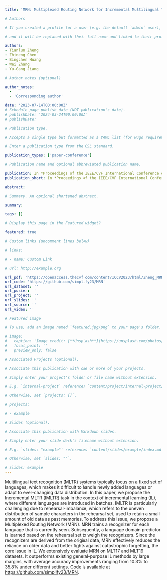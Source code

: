 ```yaml
---
title: 'MRN: Multiplexed Routing Network for Incremental Multilingual Text Recognition'

# Authors

# If you created a profile for a user (e.g. the default `admin` user), write the username (folder name) here

# and it will be replaced with their full name and linked to their profile.

authors:
- Tianlun Zheng
- Zhineng Chen
- Bingchen Huang
- Wei Zhang
- Yu-Gang Jiang

# Author notes (optional)

author_notes:
  - 
  - 'Corresponding author'

date: '2023-07-14T00:00:00Z'
# Schedule page publish date (NOT publication's date).
# publishDate: '2024-03-24T00:00:00Z'
# publishDate: 

# Publication type.

# Accepts a single type but formatted as a YAML list (for Hugo requirements).

# Enter a publication type from the CSL standard.

publication_types: ['paper-conference']

# Publication name and optional abbreviated publication name.

publication: In *Proceedings of the IEEE/CVF International Conference on Computer Vision (ICCV) 2023*
publication_short: In *Proceedings of the IEEE/CVF International Conference on Computer Vision (ICCV) 2023*

abstract: 

# Summary. An optional shortened abstract.

summary: 

tags: []

# Display this page in the Featured widget?

featured: true

# Custom links (uncomment lines below)

# links:

# - name: Custom Link

# url: http://example.org

url_pdf: 'https://openaccess.thecvf.com/content/ICCV2023/html/Zheng_MRN_Multiplexed_Routing_Network_for_Incremental_Multilingual_Text_Recognition_ICCV_2023_paper.html'
url_code: 'https://github.com/simplify23/MRN'
url_dataset: ''
url_poster: ''
url_project: ''
url_slides: ''
url_source: ''
url_video: ''

# Featured image

# To use, add an image named `featured.jpg/png` to your page's folder.

# image:
#   caption: 'Image credit: [**Unsplash**](https://unsplash.com/photos/pLCdAaMFLTE)'
#   focal_point: ''
#   preview_only: false

# Associated Projects (optional).

# Associate this publication with one or more of your projects.

# Simply enter your project's folder or file name without extension.

# E.g. `internal-project` references `content/project/internal-project/index.md`.

# Otherwise, set `projects: []`.

# projects:

# - example

# Slides (optional).

# Associate this publication with Markdown slides.

# Simply enter your slide deck's filename without extension.

# E.g. `slides: "example"` references `content/slides/example/index.md`.

# Otherwise, set `slides: ""`.

# slides: example
---
```


Multilingual text recognition (MLTR) systems typically focus on a fixed set of languages, which makes it difficult to handle newly added languages or adapt to ever-changing data distribution. In this paper, we propose the Incremental MLTR (IMLTR) task in the context of incremental learning (IL), where different languages are introduced in batches. IMLTR is particularly challenging due to rehearsal-imbalance, which refers to the uneven distribution of sample characters in the rehearsal set, used to retain a small amount of old data as past memories. To address this issue, we propose a Multiplexed Routing Network (MRN). MRN trains a recognizer for each language that is currently seen. Subsequently, a language domain predictor is learned based on the rehearsal set to weigh the recognizers. Since the recognizers are derived from the original data, MRN effectively reduces the reliance on older data and better fights against catastrophic forgetting, the core issue in IL. We extensively evaluate MRN on MLT17 and MLT19 datasets. It outperforms existing general-purpose IL methods by large margins, with average accuracy improvements ranging from 10.3% to 35.8% under different settings. Code is available at https://github.com/simplify23/MRN.